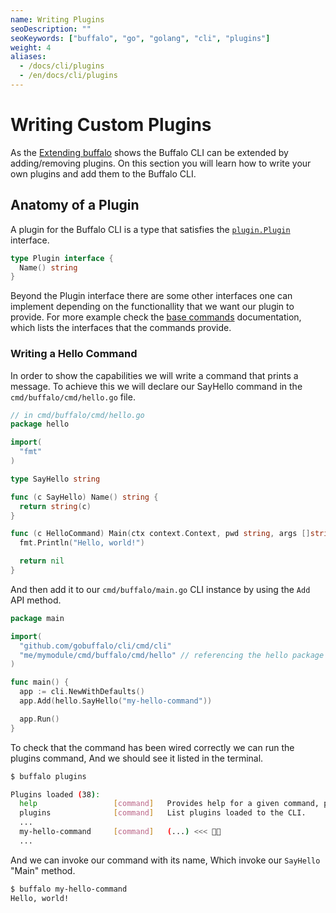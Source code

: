 ```yaml
---
name: Writing Plugins
seoDescription: ""
seoKeywords: ["buffalo", "go", "golang", "cli", "plugins"]
weight: 4
aliases:
  - /docs/cli/plugins
  - /en/docs/cli/plugins
---
```


# Writing Custom Plugins

As the [Extending buffalo](/documentation/cli/extending) shows the Buffalo CLI can be extended by adding/removing plugins. On this section you will learn how to write your own plugins and add them to the Buffalo CLI.

## Anatomy of a Plugin

A plugin for the Buffalo CLI is a type that satisfies the [`plugin.Plugin`](TODO) interface.

```go
type Plugin interface {
  Name() string
}
```

Beyond the Plugin interface there are some other interfaces one can implement depending on the functionallity that we want our plugin to provide. For more example check the [base commands](/documentation/cli/commands) documentation, which lists the interfaces that the commands provide.

### Writing a Hello Command

In order to show the capabilities we will write a command that prints a message. To achieve this we will declare our SayHello command in the `cmd/buffalo/cmd/hello.go` file.

```go
// in cmd/buffalo/cmd/hello.go
package hello

import(
  "fmt"
)

type SayHello string

func (c SayHello) Name() string {
  return string(c)
}

func (c HelloCommand) Main(ctx context.Context, pwd string, args []string) error {
  fmt.Println("Hello, world!")

  return nil
}
```

And then add it to our `cmd/buffalo/main.go` CLI instance by using the `Add` API method.

```go
package main

import(
  "github.com/gobuffalo/cli/cmd/cli"
  "me/mymodule/cmd/buffalo/cmd/hello" // referencing the hello package
)

func main() {
  app := cli.NewWithDefaults()
  app.Add(hello.SayHello("my-hello-command"))

  app.Run()
}
```

To check that the command has been wired correctly we can run the plugins command, And we should see it listed in the terminal.

```bash
$ buffalo plugins

Plugins loaded (38):
  help                 [command]   Provides help for a given command, p.e. buffalo help list.
  plugins              [command]   List plugins loaded to the CLI.
  ...
  my-hello-command     [command]   (...) <<< 👀👀
  ...
```

And we can invoke our command with its name, Which invoke our `SayHello` "Main" method.

```bash   
$ buffalo my-hello-command
Hello, world!
```


